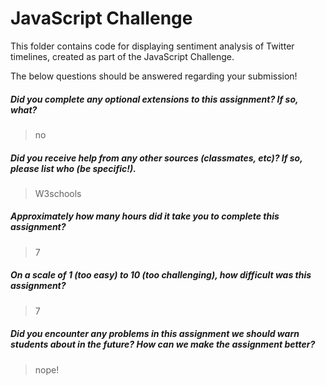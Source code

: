 # JavaScript Challenge

This folder contains code for displaying sentiment analysis of Twitter timelines, created as part of the JavaScript Challenge.

The below questions should be answered regarding your submission!

##### Did you complete any optional extensions to this assignment? If so, what? #####
> no


##### Did you receive help from any other sources (classmates, etc)? If so, please list who (be specific!). #####
> W3schools


##### Approximately how many hours did it take you to complete this assignment? #####
> 7


##### On a scale of 1 (too easy) to 10 (too challenging), how difficult was this assignment? #####
> 7


##### Did you encounter any problems in this assignment we should warn students about in the future? How can we make the assignment better? #####
> nope!
